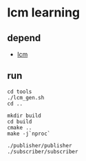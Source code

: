 # lcm learning

## depend

- [lcm](https://github.com/lcm-proj/lcm)

## run

```
cd tools
./lcm_gen.sh
cd ..

mkdir build
cd build
cmake ..
make -j`nproc`

./publisher/publisher
./subscriber/subscriber
```